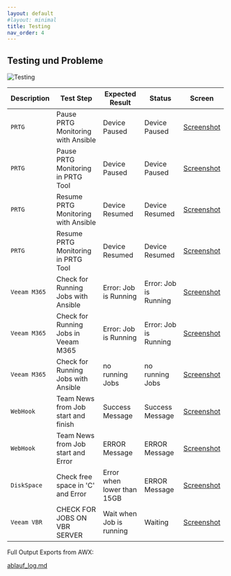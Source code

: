 ```yaml
---
layout: default
#layout: minimal
title: Testing
nav_order: 4
---
```


## Testing und Probleme

![Testing](../img/testing.png)

| Description | Test Step | Expected Result | Status | Screen |
| ---         | ---       | ---             | ---    |  ---   |
| `PRTG`| Pause PRTG Monitoring with Ansible | Device Paused  | Device Paused | [Screenshot](../img/testing/prtg_pause_awx.png) |
| `PRTG`| Pause PRTG Monitoring in PRTG Tool | Device Paused  | Device Paused | [Screenshot](../img/testing/prtg_pause_prtg.png) |
| `PRTG`| Resume PRTG Monitoring with Ansible | Device Resumed  | Device Resumed | [Screenshot](../img/testing/prtg_resume_awx.png) |
| `PRTG`| Resume PRTG Monitoring in PRTG Tool | Device Resumed  | Device Resumed | [Screenshot](../img/testing/prtg_resume_prtg.png) |
| `Veeam M365`| Check for Running Jobs with Ansible | Error: Job is Running  | Error: Job is Running | [Screenshot](../img/testing/m365_job_status_failed.png) |
| `Veeam M365`| Check for Running Jobs in Veeam M365 | Error: Job is Running  | Error: Job is Running | [Screenshot](../img/testing/m365_job_status_failed2.png) |
| `Veeam M365`| Check for Running Jobs with Ansible | no running Jobs  | no running Jobs | [Screenshot](../img/testing/m365_job_status_free.png) |
| `WebHook`| Team News from Job start and finish | Success Message  | Success Message  | [Screenshot](../img/testing/web_hook.png) |
| `WebHook`| Team News from Job start and Error | ERROR Message  | ERROR Message  | [Screenshot](../img/testing/web_hook2.png) |
| `DiskSpace`| Check free space in 'C' and Error  | Error when lower than 15GB  | ERROR Message  | [Screenshot](../img/testing/disk_space.png) |
| `Veeam VBR`| CHECK FOR JOBS ON VBR SERVER  | Wait when Job is running  | Waiting  | [Screenshot](../img/testing/job_run1.png) |

Full Output Exports from AWX:

[ablauf_log.md](../07_Ablauf_Log/index.md)